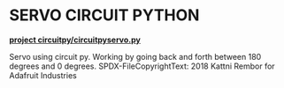 # SERVO CIRCUIT PYTHON
**[project circuitpy/circuitpyservo.py](url)**


Servo using circuit py.
Working by going back and forth between 180 degrees and 0 degrees.
SPDX-FileCopyrightText: 2018 Kattni Rembor for Adafruit Industries
